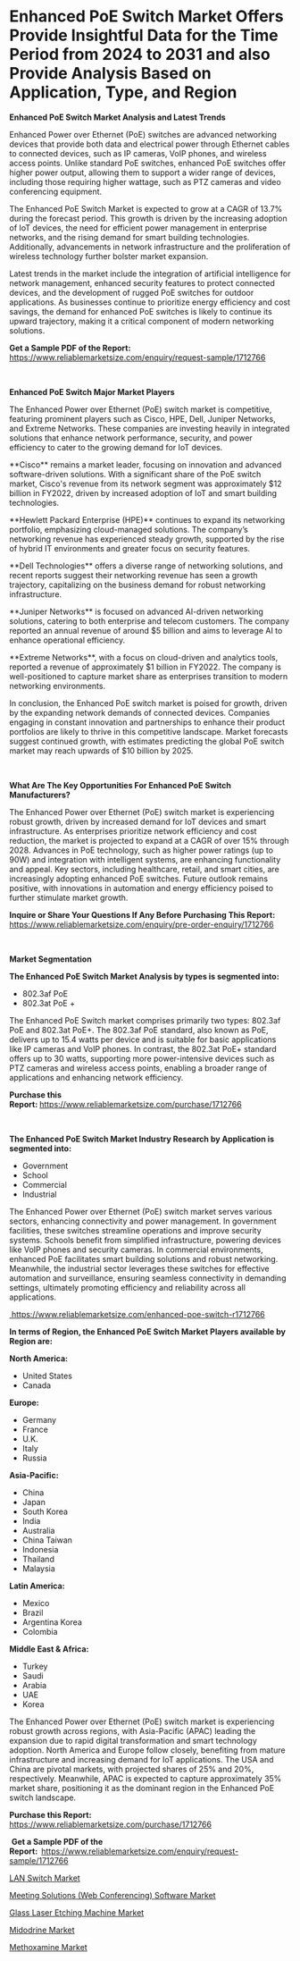 <p><h1>Enhanced PoE Switch Market Offers Provide Insightful Data for the Time Period from 2024 to 2031 and also Provide Analysis Based on Application, Type, and Region</h1></p><p><strong>Enhanced PoE Switch Market Analysis and Latest Trends</strong></p>
<p><p>Enhanced Power over Ethernet (PoE) switches are advanced networking devices that provide both data and electrical power through Ethernet cables to connected devices, such as IP cameras, VoIP phones, and wireless access points. Unlike standard PoE switches, enhanced PoE switches offer higher power output, allowing them to support a wider range of devices, including those requiring higher wattage, such as PTZ cameras and video conferencing equipment.</p><p>The Enhanced PoE Switch Market is expected to grow at a CAGR of 13.7% during the forecast period. This growth is driven by the increasing adoption of IoT devices, the need for efficient power management in enterprise networks, and the rising demand for smart building technologies. Additionally, advancements in network infrastructure and the proliferation of wireless technology further bolster market expansion.</p><p>Latest trends in the market include the integration of artificial intelligence for network management, enhanced security features to protect connected devices, and the development of rugged PoE switches for outdoor applications. As businesses continue to prioritize energy efficiency and cost savings, the demand for enhanced PoE switches is likely to continue its upward trajectory, making it a critical component of modern networking solutions.</p></p>
<p><strong>Get a Sample PDF of the Report:&nbsp;</strong> <a href="https://www.reliablemarketsize.com/enquiry/request-sample/1712766?utm_campaign=1506&utm_medium=2&utm_source=Github&utm_content=ia&utm_term=22102024&utm_id=enhanced-poe-switch">https://www.reliablemarketsize.com/enquiry/request-sample/1712766</a></p>
<p>&nbsp;</p>
<p><strong>Enhanced PoE Switch Major Market Players</strong></p>
<p><p>The Enhanced Power over Ethernet (PoE) switch market is competitive, featuring prominent players such as Cisco, HPE, Dell, Juniper Networks, and Extreme Networks. These companies are investing heavily in integrated solutions that enhance network performance, security, and power efficiency to cater to the growing demand for IoT devices.</p><p>**Cisco** remains a market leader, focusing on innovation and advanced software-driven solutions. With a significant share of the PoE switch market, Cisco's revenue from its network segment was approximately $12 billion in FY2022, driven by increased adoption of IoT and smart building technologies.</p><p>**Hewlett Packard Enterprise (HPE)** continues to expand its networking portfolio, emphasizing cloud-managed solutions. The company’s networking revenue has experienced steady growth, supported by the rise of hybrid IT environments and greater focus on security features.</p><p>**Dell Technologies** offers a diverse range of networking solutions, and recent reports suggest their networking revenue has seen a growth trajectory, capitalizing on the business demand for robust networking infrastructure.</p><p>**Juniper Networks** is focused on advanced AI-driven networking solutions, catering to both enterprise and telecom customers. The company reported an annual revenue of around $5 billion and aims to leverage AI to enhance operational efficiency.</p><p>**Extreme Networks**, with a focus on cloud-driven and analytics tools, reported a revenue of approximately $1 billion in FY2022. The company is well-positioned to capture market share as enterprises transition to modern networking environments.</p><p>In conclusion, the Enhanced PoE switch market is poised for growth, driven by the expanding network demands of connected devices. Companies engaging in constant innovation and partnerships to enhance their product portfolios are likely to thrive in this competitive landscape. Market forecasts suggest continued growth, with estimates predicting the global PoE switch market may reach upwards of $10 billion by 2025.</p></p>
<p>&nbsp;</p>
<p><strong>What Are The Key Opportunities For Enhanced PoE Switch Manufacturers?</strong></p>
<p><p>The Enhanced Power over Ethernet (PoE) switch market is experiencing robust growth, driven by increased demand for IoT devices and smart infrastructure. As enterprises prioritize network efficiency and cost reduction, the market is projected to expand at a CAGR of over 15% through 2028. Advances in PoE technology, such as higher power ratings (up to 90W) and integration with intelligent systems, are enhancing functionality and appeal. Key sectors, including healthcare, retail, and smart cities, are increasingly adopting enhanced PoE switches. Future outlook remains positive, with innovations in automation and energy efficiency poised to further stimulate market growth.</p></p>
<p><strong>Inquire or Share Your Questions If Any Before Purchasing This Report:</strong> <a href="https://www.reliablemarketsize.com/enquiry/pre-order-enquiry/1712766?utm_campaign=1506&utm_medium=2&utm_source=Github&utm_content=ia&utm_term=22102024&utm_id=enhanced-poe-switch">https://www.reliablemarketsize.com/enquiry/pre-order-enquiry/1712766</a></p>
<p>&nbsp;</p>
<p><strong>Market Segmentation</strong></p>
<p><strong>The Enhanced PoE Switch Market Analysis by types is segmented into:</strong></p>
<p><ul><li>802.3af PoE</li><li>802.3at PoE +</li></ul></p>
<p><p>The Enhanced PoE Switch market comprises primarily two types: 802.3af PoE and 802.3at PoE+. The 802.3af PoE standard, also known as PoE, delivers up to 15.4 watts per device and is suitable for basic applications like IP cameras and VoIP phones. In contrast, the 802.3at PoE+ standard offers up to 30 watts, supporting more power-intensive devices such as PTZ cameras and wireless access points, enabling a broader range of applications and enhancing network efficiency.</p></p>
<p><strong>Purchase this Report:&nbsp;</strong><a href="https://www.reliablemarketsize.com/purchase/1712766?utm_campaign=1506&utm_medium=2&utm_source=Github&utm_content=ia&utm_term=22102024&utm_id=enhanced-poe-switch">https://www.reliablemarketsize.com/purchase/1712766</a></p>
<p>&nbsp;</p>
<p><strong>The Enhanced PoE Switch Market Industry Research by Application is segmented into:</strong></p>
<p><ul><li>Government</li><li>School</li><li>Commercial</li><li>Industrial</li></ul></p>
<p><p>The Enhanced Power over Ethernet (PoE) switch market serves various sectors, enhancing connectivity and power management. In government facilities, these switches streamline operations and improve security systems. Schools benefit from simplified infrastructure, powering devices like VoIP phones and security cameras. In commercial environments, enhanced PoE facilitates smart building solutions and robust networking. Meanwhile, the industrial sector leverages these switches for effective automation and surveillance, ensuring seamless connectivity in demanding settings, ultimately promoting efficiency and reliability across all applications.</p></p>
<p><a href="https://www.reliablemarketsize.com/enhanced-poe-switch-r1712766?utm_campaign=1506&utm_medium=2&utm_source=Github&utm_content=ia&utm_term=22102024&utm_id=enhanced-poe-switch">&nbsp;https://www.reliablemarketsize.com/enhanced-poe-switch-r1712766</a></p>
<p><strong>In terms of Region, the Enhanced PoE Switch Market Players available by Region are:</strong></p>
<p>
    <p> <strong> North America: </strong>
        <ul>
            <li>United States</li>
            <li>Canada</li>
        </ul>
        </p> 
    <p> <strong> Europe: </strong>
        <ul>
            <li>Germany</li>
            <li>France</li>
            <li>U.K.</li>
            <li>Italy</li>
            <li>Russia</li>
        </ul>
        </p> 
    <p> <strong> Asia-Pacific: </strong>
        <ul>
            <li>China</li>
            <li>Japan</li>
            <li>South Korea</li>
            <li>India</li>
            <li>Australia</li>
            <li>China Taiwan</li>
            <li>Indonesia</li>
            <li>Thailand</li>
            <li>Malaysia</li>
        </ul>
        </p> 
    <p> <strong> Latin America: </strong>
        <ul>
            <li>Mexico</li>
            <li>Brazil</li>
            <li>Argentina Korea</li>
            <li>Colombia</li>
        </ul>
        </p> 
    <p> <strong> Middle East & Africa: </strong>
        <ul>
            <li>Turkey</li>
            <li>Saudi</li>
            <li>Arabia</li>
            <li>UAE</li>
            <li>Korea</li>
        </ul>
    </p>
    </p>
<p><p>The Enhanced Power over Ethernet (PoE) switch market is experiencing robust growth across regions, with Asia-Pacific (APAC) leading the expansion due to rapid digital transformation and smart technology adoption. North America and Europe follow closely, benefiting from mature infrastructure and increasing demand for IoT applications. The USA and China are pivotal markets, with projected shares of 25% and 20%, respectively. Meanwhile, APAC is expected to capture approximately 35% market share, positioning it as the dominant region in the Enhanced PoE switch landscape.</p></p>
<p><strong>Purchase this Report: </strong><a href="https://www.reliablemarketsize.com/purchase/1712766?utm_campaign=1506&utm_medium=2&utm_source=Github&utm_content=ia&utm_term=22102024&utm_id=enhanced-poe-switch">https://www.reliablemarketsize.com/purchase/1712766</a></p>
<p>&nbsp;<strong>Get a Sample PDF of the Report:&nbsp;&nbsp;</strong><a href="https://www.reliablemarketsize.com/enquiry/request-sample/1712766?utm_campaign=1506&utm_medium=2&utm_source=Github&utm_content=ia&utm_term=22102024&utm_id=enhanced-poe-switch">https://www.reliablemarketsize.com/enquiry/request-sample/1712766</a></p>
<p><strong></strong></p>
<p><p><a href="https://github.com/Chiragrp22/Market-Research-Report-List-6/blob/main/lan-switch-market.md?utm_campaign=1506&utm_medium=2&utm_source=Github&utm_content=ia&utm_term=22102024&utm_id=enhanced-poe-switch">LAN Switch Market</a></p><p><a href="https://github.com/kric8bmkinds/Market-Research-Report-List-1/blob/main/meeting-solutions-web-conferencing-software-market.md?utm_campaign=1506&utm_medium=2&utm_source=Github&utm_content=ia&utm_term=22102024&utm_id=enhanced-poe-switch">Meeting Solutions (Web Conferencing) Software Market</a></p><p><a href="https://issuu.com/reportprime-2/docs/glass-laser-etching-machine-market-_43d18802f5372a?utm_campaign=1506&utm_medium=2&utm_source=Github&utm_content=ia&utm_term=22102024&utm_id=enhanced-poe-switch">Glass Laser Etching Machine Market</a></p><p><a href="https://www.linkedin.com/pulse/midodrine-market-outlook-share-analysis-growth-trends-jyh3f?utm_campaign=1506&utm_medium=2&utm_source=Github&utm_content=ia&utm_term=22102024&utm_id=enhanced-poe-switch">Midodrine Market</a></p><p><a href="https://www.linkedin.com/pulse/global-perspectives-methoxamine-market-trends-challenges-bjesf?utm_campaign=1506&utm_medium=2&utm_source=Github&utm_content=ia&utm_term=22102024&utm_id=enhanced-poe-switch">Methoxamine Market</a></p></p>